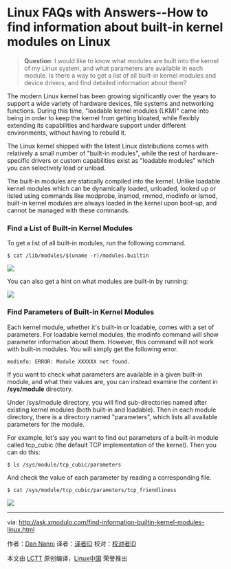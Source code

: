 Linux FAQs with Answers--How to find information about built-in kernel modules on Linux
================================================================================
> **Question**: I would like to know what modules are built into the kernel of my Linux system, and what parameters are available in each module. Is there a way to get a list of all built-in kernel modules and device drivers, and find detailed information about them? 

The modern Linux kernel has been growing significantly over the years to support a wide variety of hardware devices, file systems and networking functions. During this time, "loadable kernel modules (LKM)" came into being in order to keep the kernel from getting bloated, while flexibly extending its capabilities and hardware support under different environments, without having to rebuild it.

The Linux kernel shipped with the latest Linux distributions comes with relatively a small number of "built-in modules", while the rest of hardware-specific drivers or custom capabilities exist as "loadable modules" which you can selectively load or unload.

The built-in modules are statically compiled into the kernel. Unlike loadable kernel modules which can be dynamically loaded, unloaded, looked up or listed using commands like modprobe, insmod, rmmod, modinfo or lsmod, built-in kernel modules are always loaded in the kernel upon boot-up, and cannot be managed with these commands.

### Find a List of Built-in Kernel Modules ###

To get a list of all built-in modules, run the following command.

    $ cat /lib/modules/$(uname -r)/modules.builtin 

![](https://farm1.staticflickr.com/697/21481933835_ef6b9c71e1_c.jpg)

You can also get a hint on what modules are built-in by running:

![](https://farm6.staticflickr.com/5643/21295025949_57f5849c36_c.jpg)

### Find Parameters of Built-in Kernel Modules ###

Each kernel module, whether it's built-in or loadable, comes with a set of parameters. For loadable kernel modules, the modinfo command will show parameter information about them. However, this command will not work with built-in modules. You will simply get the following error.

    modinfo: ERROR: Module XXXXXX not found.

If you want to check what parameters are available in a given built-in module, and what their values are, you can instead examine the content in **/sys/module** directory.

Under /sys/module directory, you will find sub-directories named after existing kernel modules (both built-in and loadable). Then in each module directory, there is a directory named "parameters", which lists all available parameters for the module.

For example, let's say you want to find out parameters of a built-in module called tcp_cubic (the default TCP implementation of the kernel). Then you can do this:

    $ ls /sys/module/tcp_cubic/parameters 

And check the value of each parameter by reading a corresponding file.

    $ cat /sys/module/tcp_cubic/parameters/tcp_friendliness 

![](https://farm6.staticflickr.com/5639/21293886250_a199b9c8f7_c.jpg)

--------------------------------------------------------------------------------

via: http://ask.xmodulo.com/find-information-builtin-kernel-modules-linux.html

作者：[Dan Nanni][a]
译者：[译者ID](https://github.com/译者ID)
校对：[校对者ID](https://github.com/校对者ID)

本文由 [LCTT](https://github.com/LCTT/TranslateProject) 原创编译，[Linux中国](https://linux.cn/) 荣誉推出

[a]:http://ask.xmodulo.com/author/nanni